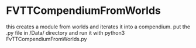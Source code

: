# FVTTCompendiumFromWorlds

this creates a module from worlds and iterates it into a compendium.
put the .py file in /Data/ directory and run it with python3 FvTTCompendiumFromWorlds.py
